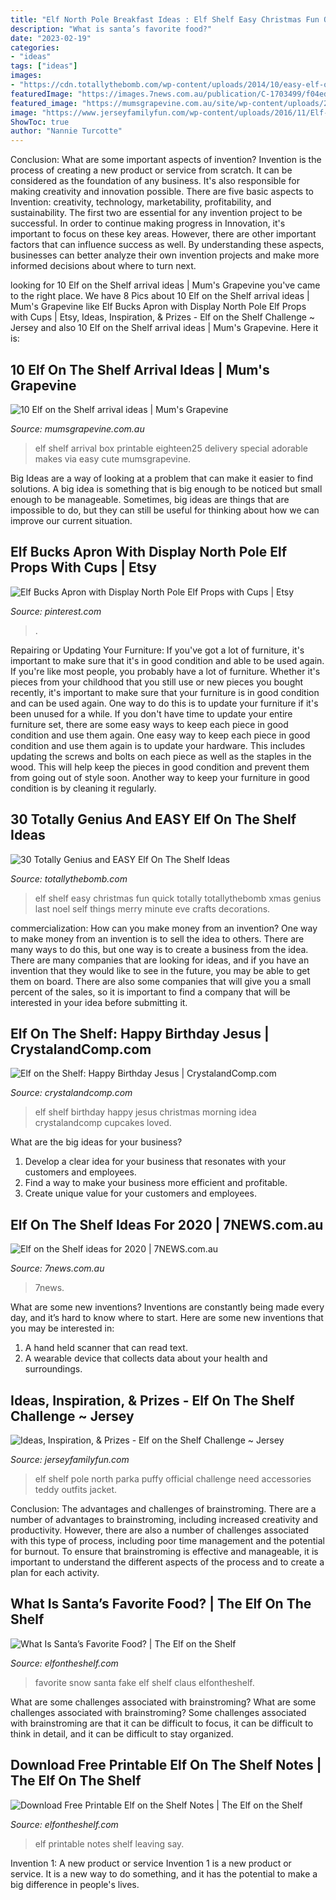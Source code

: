 ```yaml
---
title: "Elf North Pole Breakfast Ideas : Elf Shelf Easy Christmas Fun Quick Totally Totallythebomb Xmas Genius Last Noel Self Things Merry Minute Eve Crafts Decorations"
description: "What is santa’s favorite food?"
date: "2023-02-19"
categories:
- "ideas"
tags: ["ideas"]
images:
- "https://cdn.totallythebomb.com/wp-content/uploads/2014/10/easy-elf-on-the-shelf-ideas.jpg"
featuredImage: "https://images.7news.com.au/publication/C-1703499/f04ed060200de001cf5b98034e3aa697b851975a-16x9-x0y69w552h311.png?imwidth=1024"
featured_image: "https://mumsgrapevine.com.au/site/wp-content/uploads/2017/10/elf-on-the-shelf-box.jpg"
image: "https://www.jerseyfamilyfun.com/wp-content/uploads/2016/11/Elf-on-the-Shelf-Puffy-North-Pole-Parka.jpg"
ShowToc: true
author: "Nannie Turcotte"
---
```



Conclusion: What are some important aspects of invention?
Invention is the process of creating a new product or service from scratch. It can be considered as the foundation of any business. It's also responsible for making creativity and innovation possible. There are five basic aspects to Invention: creativity, technology, marketability, profitability, and sustainability. The first two are essential for any invention project to be successful. In order to continue making progress in Innovation, it's important to focus on these key areas. However, there are other important factors that can influence success as well. By understanding these aspects, businesses can better analyze their own invention projects and make more informed decisions about where to turn next.

	

		
looking for 10 Elf on the Shelf arrival ideas | Mum&#039;s Grapevine you've came to the right place. We have 8 Pics about 10 Elf on the Shelf arrival ideas | Mum&#039;s Grapevine like Elf Bucks Apron with Display North Pole Elf Props with Cups | Etsy, Ideas, Inspiration, &amp; Prizes - Elf on the Shelf Challenge ~ Jersey and also 10 Elf on the Shelf arrival ideas | Mum&#039;s Grapevine. Here it is:
		
    
## 10 Elf On The Shelf Arrival Ideas | Mum&#039;s Grapevine

<img loading=lazy src="https://mumsgrapevine.com.au/site/wp-content/uploads/2017/10/elf-on-the-shelf-box.jpg" onerror="this.onerror=null;this.src='https://tse2.mm.bing.net/th?id=OIP.7JDwYN0SaYgwi5lHozN74QHaKx&amp;pid=15.1';" alt="10 Elf on the Shelf arrival ideas | Mum&#039;s Grapevine">

_Source: mumsgrapevine.com.au_

>elf shelf arrival box printable eighteen25 delivery special adorable makes via easy cute mumsgrapevine. 

	

Big Ideas are a way of looking at a problem that can make it easier to find solutions. A big idea is something that is big enough to be noticed but small enough to be manageable. Sometimes, big ideas are things that are impossible to do, but they can still be useful for thinking about how we can improve our current situation.

    
## Elf Bucks Apron With Display North Pole Elf Props With Cups | Etsy

<img loading=lazy src="https://i.pinimg.com/originals/17/9f/68/179f683e0b6f4c287e25633ccb5df50f.jpg" onerror="this.onerror=null;this.src='https://tse2.mm.bing.net/th?id=OIP.GuihkYGefE6m9LIH37JMIwHaMQ&amp;pid=15.1';" alt="Elf Bucks Apron with Display North Pole Elf Props with Cups | Etsy">

_Source: pinterest.com_

>. 

	

Repairing or Updating Your Furniture: If you've got a lot of furniture, it's important to make sure that it's in good condition and able to be used again.
If you're like most people, you probably have a lot of furniture. Whether it's pieces from your childhood that you still use or new pieces you bought recently, it's important to make sure that your furniture is in good condition and can be used again. One way to do this is to update your furniture if it's been unused for a while. If you don't have time to update your entire furniture set, there are some easy ways to keep each piece in good condition and use them again. 
One easy way to keep each piece in good condition and use them again is to update your hardware. This includes updating the screws and bolts on each piece as well as the staples in the wood. This will help keep the pieces in good condition and prevent them from going out of style soon. Another way to keep your furniture in good condition is by cleaning it regularly.

    
## 30 Totally Genius And EASY Elf On The Shelf Ideas

<img loading=lazy src="https://cdn.totallythebomb.com/wp-content/uploads/2014/10/easy-elf-on-the-shelf-ideas.jpg" onerror="this.onerror=null;this.src='https://tse3.mm.bing.net/th?id=OIP.ttSsPx-5PDN5wfw1hLBp1AHaG8&amp;pid=15.1';" alt="30 Totally Genius and EASY Elf On The Shelf Ideas">

_Source: totallythebomb.com_

>elf shelf easy christmas fun quick totally totallythebomb xmas genius last noel self things merry minute eve crafts decorations. 

	

commercialization: How can you make money from an invention?
One way to make money from an invention is to sell the idea to others. There are many ways to do this, but one way is to create a business from the idea. There are many companies that are looking for ideas, and if you have an invention that they would like to see in the future, you may be able to get them on board. There are also some companies that will give you a small percent of the sales, so it is important to find a company that will be interested in your idea before submitting it.

    
## Elf On The Shelf: Happy Birthday Jesus | CrystalandComp.com

<img loading=lazy src="http://www.crystalandcomp.com/wp-content/uploads/2012/12/elf-on-the-shelf-christmas-morning-1024x682.jpg" onerror="this.onerror=null;this.src='https://tse1.mm.bing.net/th?id=OIP.a8XiZYVb8NizdXdqXrYjEAHaE7&amp;pid=15.1';" alt="Elf on the Shelf: Happy Birthday Jesus | CrystalandComp.com">

_Source: crystalandcomp.com_

>elf shelf birthday happy jesus christmas morning idea crystalandcomp cupcakes loved. 

	

What are the big ideas for your business?
1. Develop a clear idea for your business that resonates with your customers and employees.
2. Find a way to make your business more efficient and profitable.
3. Create unique value for your customers and employees.

    
## Elf On The Shelf Ideas For 2020 | 7NEWS.com.au

<img loading=lazy src="https://images.7news.com.au/publication/C-1703499/f04ed060200de001cf5b98034e3aa697b851975a-16x9-x0y69w552h311.png?imwidth=1024" onerror="this.onerror=null;this.src='https://tse4.mm.bing.net/th?id=OIP.C_pnOSLGiz_F2YRT6VIBLQHaEL&amp;pid=15.1';" alt="Elf on the Shelf ideas for 2020 | 7NEWS.com.au">

_Source: 7news.com.au_

>7news. 

	

What are some new inventions?
Inventions are constantly being made every day, and it’s hard to know where to start. Here are some new inventions that you may be interested in: 
1. A hand held scanner that can read text.
2. A wearable device that collects data about your health and surroundings. 

    
## Ideas, Inspiration, &amp; Prizes - Elf On The Shelf Challenge ~ Jersey

<img loading=lazy src="https://www.jerseyfamilyfun.com/wp-content/uploads/2016/11/Elf-on-the-Shelf-Puffy-North-Pole-Parka.jpg" onerror="this.onerror=null;this.src='https://tse2.mm.bing.net/th?id=OIP.gwPUToMXz_InSPy64mP67QHaHa&amp;pid=15.1';" alt="Ideas, Inspiration, &amp; Prizes - Elf on the Shelf Challenge ~ Jersey">

_Source: jerseyfamilyfun.com_

>elf shelf pole north parka puffy official challenge need accessories teddy outfits jacket. 

	

Conclusion: The advantages and challenges of brainstroming.
There are a number of advantages to brainstroming, including increased creativity and productivity. However, there are also a number of challenges associated with this type of process, including poor time management and the potential for burnout. To ensure that brainstroming is effective and manageable, it is important to understand the different aspects of the process and to create a plan for each activity.

    
## What Is Santa’s Favorite Food? | The Elf On The Shelf

<img loading=lazy src="https://media.elfontheshelf.com/wp-content/uploads/2020/10/Santas-Favorite-Food-480x480.png" onerror="this.onerror=null;this.src='https://tse3.mm.bing.net/th?id=OIP.WijISlr5gNyxa-R1KvNVhgHaHa&amp;pid=15.1';" alt="What Is Santa’s Favorite Food? | The Elf on the Shelf">

_Source: elfontheshelf.com_

>favorite snow santa fake elf shelf claus elfontheshelf. 

	

What are some challenges associated with brainstroming?
What are some challenges associated with brainstroming?
Some challenges associated with brainstroming are that it can be difficult to focus, it can be difficult to think in detail, and it can be difficult to stay organized.

    
## Download Free Printable Elf On The Shelf Notes | The Elf On The Shelf

<img loading=lazy src="https://media.elfontheshelf.com/files/managed/24-Free-Printable-Elf-Notes_1.png" onerror="this.onerror=null;this.src='https://tse4.mm.bing.net/th?id=OIP.keqH3Ao2Mkxw8McMopjxxQHaKL&amp;pid=15.1';" alt="Download Free Printable Elf on the Shelf Notes | The Elf on the Shelf">

_Source: elfontheshelf.com_

>elf printable notes shelf leaving say. 

	

Invention 1: A new product or service
Invention 1 is a new product or service. It is a new way to do something, and it has the potential to make a big difference in people's lives.

